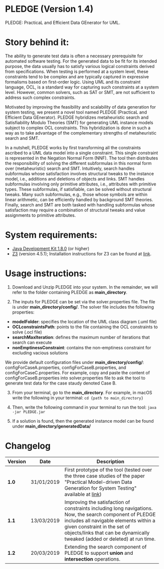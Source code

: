 # PLEDGE (Version 1.4)
PLEDGE: PracticaL and Efficient Data GEnerator for UML. 

# Story behind it: 

The ability to generate test data is often a necessary prerequisite for automated software testing. For the generated data to be fit for its intended purpose, the data usually has to satisfy various logical constraints derived from specifications. When testing is performed at a system level, these constraints tend to be complex and are typically captured in expressive formalisms based on first-order logic. Using UML and its constraint language, OCL, is a standard way for capturing such constraints at a system level. However, common solvers, such as SAT or SMT, are not sufficient to address such complex constraints.

Motivated by improving the feasibility and scalability of data generation for system testing, we present a novel tool named PLEDGE (PracticaL and Efficient  Data GEnerator). PLEDGE hybridizes metaheuristic search and Satisfiability Modulo Theories (SMT) for generating UML instance models subject to complex OCL constraints.  This hybridization is done in such a way as to take advantage of the complementary strengths of metaheuristic search and SMT.

In a nutshell, PLEDGE works by first transforming all the constraints ascribed to a UML data model into a single constraint. This single constraint is represented in the Negation Normal Form (NNF). The tool then distributes the responsibility of solving the different subformulas in this normal form over (metaheuristic) search and SMT. Intuitively, search handles subformulas whose satisfaction involves structural tweaks to the instance model, i.e., additions and deletions of objects and links. SMT handles subformulas involving only primitive attributes, i.e., attributes with primitive types. These subformulas, if satisfiable, can be solved without structural tweaks. Many such subformulas, e.g., those whose symbols are within linear arithmetic, can be efficiently handled by background SMT theories. Finally, search and SMT are both tasked with handling subformulas whose satisfaction may require a combination of structural tweaks and value assignments to primitive attributes.

# System requirements:
- [Java Development Kit 1.8.0](https://www.oracle.com/technetwork/java/javase/downloads/jre8-downloads-2133155.html) (or higher)
- [Z3](https://drive.google.com/file/d/1igvUmfkWWQ811Fs_RInuyz34SJj2ELQ0/view)  (version 4.5.1); Installation instructions for Z3 can be found at [link](https://github.com/Z3Prover/z3).

# Usage instructions:

1.	Download and Unzip PLEDGE into your system. In the remainder, we will refer to the folder containing PLEDGE as **main_directory**. 

2.	The inputs for PLEDGE can be set via the solver.properties file. The file is under **main_directory/config/**. The solver file includes the following properties: 
    
- **modelFolder**: specifies the location of the UML class diagram (.uml file)
- **OCLconstraintsPath**: points to the file containing the OCL constraints to solve (.ocl file)
- **searchMaxIteration**: defines the maximum number of iterations that search can execute 
- **nonEmptinessConstraint**: contains the non-emptiness constraint for excluding vacious solutions


We provide default configuration files under **main_directory/config/**: configForCaseA.properties, configForCaseB.properties, and configForCaseC.properties. For example, copy and paste the content of configForCaseB.properties into solver.properties file to ask the tool to generate test data for the case staudy denoted Case B.



3.	From your terminal, go to the **main_directory**. For example, in macOS write the following in your terminal: `cd {path to main_directory}`

4.	Then, write the following command in your terminal to run the tool:  `java -jar PLEDGE.jar`

5.	If a solution is found, then the generated instance model can be found under **main_directory/generatedData/**

# Changelog

Version | Date  | Description  
--- | ---| ---------------------------------------
**1.0** | 31/01/2019 | First prototype of the tool (tested over the three case studies of the paper "Practical Model-driven Data Generation for System Testing" available at [link](https://arxiv.org/abs/1902.00397))
**1.1** | 13/03/2019 |  Improving the satisfaction of constraints including long navigations. Now, the search component of PLEDGE includes all navigable elements within a given constraint in the set of objects/links that can be dynamically tweaked (added or deleted) at run time.
**1.2** | 20/03/2019 |   Extending the search component of PLEDGE  to support  **union** and  **intersection** operations. 
